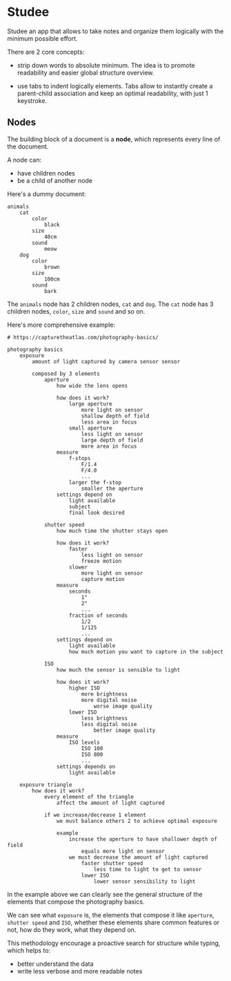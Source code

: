 # Studee
Studee an app that allows to take notes and organize them logically with the minimum possible effort.

There are 2 core concepts:
- strip down words to absolute minimum. The idea is to promote readability and easier global structure overview.

- use tabs to indent logically elements. Tabs allow to instantly create a parent-child association and keep an optimal readability, with just 1 keystroke.


## Nodes
The building block of a document is a **node**, which represents every line of the document. 

A node can:
- have children nodes 
- be a child of another node

Here's a dummy document:
```
animals
    cat
        color
            black
        size
            40cm
        sound
            meow
    dog
        color   
            brown
        size
            100cm
        sound
            bark
```
The `animals` node has 2 children nodes, `cat` and `dog`.
The `cat` node has 3 children nodes, `color`, `size` and `sound` and so on.

Here's more comprehensive example: 
```
# https://capturetheatlas.com/photography-basics/ 

photography basics
    exposure 
        amount of light captured by camera sensor sensor

        composed by 3 elements 
            aperture
                how wide the lens opens

                how does it work?
                    large aperture
                        more light on sensor
                        shallow depth of field 
                        less area in focus
                    small aperture
                        less light on sensor
                        large depth of field 
                        more area in focus
                measure
                    f-stops
                        F/1.4
                        F/4.0
                        ...
                    larger the f-stop
                        smaller the aperture
                settings depend on
                    light available 
                    subject
                    final look desired

            shutter speed
                how much time the shutter stays open

                how does it work?
                    faster
                        less light on sensor
                        freeze motion
                    slower
                        more light on sensor
                        capture motion
                measure
                    seconds
                        1"
                        2"
                        ...
                    fraction of seconds
                        1/2
                        1/125
                        ...
                settings depend on
                    light available
                    how much motion you want to capture in the subject

            ISO
                how much the sensor is sensible to light

                how does it work?
                    higher ISO
                        more brightness
                        more digital noise
                            worse image quality
                    lower ISO
                        less brightness
                        less digital noise
                            better image quality
                measure
                    ISO levels
                        ISO 100
                        ISO 800
                        ...
                settings depends on
                    light available

    exposure triangle
        how does it work?
            every element of the triangle 
                affect the amount of light captured

            if we increase/decrease 1 element 
                we must balance others 2 to achieve optimal exposure

                example
                    increase the aperture to have shallower depth of field 
                        equals more light on sensor
                    we must decrease the amount of light captured
                        faster shutter speed 
                            less time to light to get to sensor
                        lower ISO
                            lower sensor sensibility to light 
```

In the example above we can clearly see the general structure of the elements that compose the photography basics.

We can see what `exposure` is, the elements that compose it like `aperture`, `shutter speed` and `ISO`, whether these elements share common features or not, how do they work, what they depend on.

This methodology encourage a proactive search for structure while typing, which helps to:
- better understand the data 
- write less verbose and more readable notes
